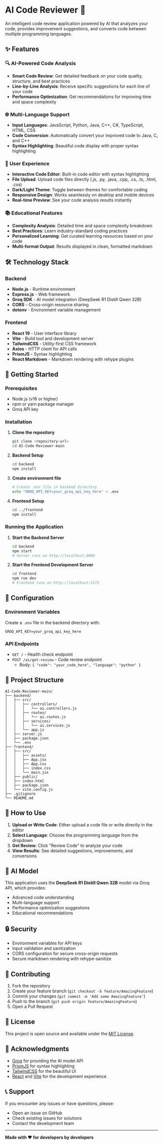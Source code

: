 # AI Code Reviewer 🤖

An intelligent code review application powered by AI that analyzes your code, provides improvement suggestions, and converts code between multiple programming languages.

## ✨ Features

### 🔍 **AI-Powered Code Analysis**
- **Smart Code Review**: Get detailed feedback on your code quality, structure, and best practices
- **Line-by-Line Analysis**: Receive specific suggestions for each line of your code
- **Performance Optimization**: Get recommendations for improving time and space complexity

### 🌐 **Multi-Language Support**
- **Input Languages**: JavaScript, Python, Java, C++, C#, TypeScript, HTML, CSS
- **Code Conversion**: Automatically convert your improved code to Java, C, and C++
- **Syntax Highlighting**: Beautiful code display with proper syntax highlighting

### 🎨 **User Experience**
- **Interactive Code Editor**: Built-in code editor with syntax highlighting
- **File Upload**: Upload code files directly (.js, .py, .java, .cpp, .cs, .ts, .html, .css)
- **Dark/Light Theme**: Toggle between themes for comfortable coding
- **Responsive Design**: Works seamlessly on desktop and mobile devices
- **Real-time Preview**: See your code analysis results instantly

### 📚 **Educational Features**
- **Complexity Analysis**: Detailed time and space complexity breakdown
- **Best Practices**: Learn industry-standard coding practices
- **Personalized Learning**: Get curated learning resources based on your code
- **Multi-format Output**: Results displayed in clean, formatted markdown

## 🛠️ Technology Stack

### Backend
- **Node.js** - Runtime environment
- **Express.js** - Web framework
- **Groq SDK** - AI model integration (DeepSeek R1 Distill Qwen 32B)
- **CORS** - Cross-origin resource sharing
- **dotenv** - Environment variable management

### Frontend
- **React 19** - User interface library
- **Vite** - Build tool and development server
- **TailwindCSS** - Utility-first CSS framework
- **Axios** - HTTP client for API calls
- **PrismJS** - Syntax highlighting
- **React Markdown** - Markdown rendering with rehype plugins

## 🚀 Getting Started

### Prerequisites
- Node.js (v16 or higher)
- npm or yarn package manager
- Groq API key

### Installation

1. **Clone the repository**
   ```bash
   git clone <repository-url>
   cd AI-Code-Reviewer-main
   ```

2. **Backend Setup**
   ```bash
   cd backend
   npm install
   ```

3. **Create environment file**
   ```bash
   # Create .env file in backend directory
   echo "GROQ_API_KEY=your_groq_api_key_here" > .env
   ```

4. **Frontend Setup**
   ```bash
   cd ../frontend
   npm install
   ```

### Running the Application

1. **Start the Backend Server**
   ```bash
   cd backend
   npm start
   # Server runs on http://localhost:3000
   ```

2. **Start the Frontend Development Server**
   ```bash
   cd frontend
   npm run dev
   # Frontend runs on http://localhost:5173
   ```

## 🔧 Configuration

### Environment Variables
Create a `.env` file in the backend directory with:
```env
GROQ_API_KEY=your_groq_api_key_here
```

### API Endpoints
- `GET /` - Health check endpoint
- `POST /ai/get-review` - Code review endpoint
  - Body: `{ "code": "your_code_here", "language": "python" }`

## 📁 Project Structure

```
AI-Code-Reviewer-main/
├── backend/
│   ├── src/
│   │   ├── controllers/
│   │   │   └── ai.controllers.js
│   │   ├── routes/
│   │   │   └── ai.routes.js
│   │   ├── services/
│   │   │   └── ai.services.js
│   │   └── app.js
│   ├── server.js
│   ├── package.json
│   └── .env
├── frontend/
│   ├── src/
│   │   ├── assets/
│   │   ├── App.jsx
│   │   ├── App.css
│   │   ├── index.css
│   │   └── main.jsx
│   ├── public/
│   ├── index.html
│   ├── package.json
│   └── vite.config.js
├── .gitignore
└── README.md
```

## 🎯 How to Use

1. **Upload or Write Code**: Either upload a code file or write directly in the editor
2. **Select Language**: Choose the programming language from the dropdown
3. **Get Review**: Click "Review Code" to analyze your code
4. **View Results**: See detailed suggestions, improvements, and conversions

## 🤖 AI Model

This application uses the **DeepSeek R1 Distill Qwen 32B** model via Groq API, which provides:
- Advanced code understanding
- Multi-language support
- Performance optimization suggestions
- Educational recommendations

## 🔒 Security

- Environment variables for API keys
- Input validation and sanitization
- CORS configuration for secure cross-origin requests
- Secure markdown rendering with rehype-sanitize

## 🤝 Contributing

1. Fork the repository
2. Create your feature branch (`git checkout -b feature/AmazingFeature`)
3. Commit your changes (`git commit -m 'Add some AmazingFeature'`)
4. Push to the branch (`git push origin feature/AmazingFeature`)
5. Open a Pull Request

## 📄 License

This project is open source and available under the [MIT License](LICENSE).

## 🙏 Acknowledgments

- [Groq](https://groq.com/) for providing the AI model API
- [PrismJS](https://prismjs.com/) for syntax highlighting
- [TailwindCSS](https://tailwindcss.com/) for the beautiful UI
- [React](https://react.dev/) and [Vite](https://vitejs.dev/) for the development experience

## 📞 Support

If you encounter any issues or have questions, please:
- Open an issue on GitHub
- Check existing issues for solutions
- Contact the development team

---

**Made with ❤️ for developers by developers**
